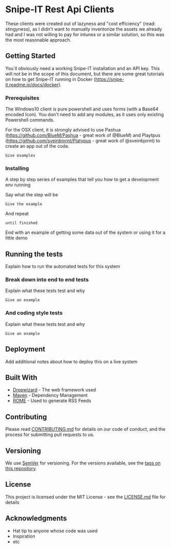 # Snipe-IT Rest Api Clients


These clients were created out of lazyness and "cost efficiency" (read: stingyness), as I didn't want to manually inventorize the assets we already had and
I was not willing to pay for intunes or a similar solution, so this was the most reasonable approach.

## Getting Started

You´ll obviously need a working Snipe-IT installation and an API key. 
This will not be in the scope of this document, but there are some great tutorials
on how to get Snipe-IT running in Docker (https://snipe-it.readme.io/docs/docker).

### Prerequisites

The Windows10 client is pure powershell and uses forms (with a Base64 encoded Icon).
You don't need to add any modules, as it uses only existing Powershell commands.

For the OSX client, it is strongly advised to use Pashua (https://github.com/BlueM/Pashua - great work of @BlueM) 
and Playtpus (https://github.com/sveinbjornt/Platypus - great work of @sveinbjornt) to create an app out of the code.


```
Give examples
```

### Installing

A step by step series of examples that tell you how to get a development env running

Say what the step will be

```
Give the example
```

And repeat

```
until finished
```

End with an example of getting some data out of the system or using it for a little demo

## Running the tests

Explain how to run the automated tests for this system

### Break down into end to end tests

Explain what these tests test and why

```
Give an example
```

### And coding style tests

Explain what these tests test and why

```
Give an example
```

## Deployment

Add additional notes about how to deploy this on a live system

## Built With

* [Dropwizard](http://www.dropwizard.io/1.0.2/docs/) - The web framework used
* [Maven](https://maven.apache.org/) - Dependency Management
* [ROME](https://rometools.github.io/rome/) - Used to generate RSS Feeds

## Contributing

Please read [CONTRIBUTING.md](https://gist.github.com/PurpleBooth/b24679402957c63ec426) for details on our code of conduct, and the process for submitting pull requests to us.

## Versioning

We use [SemVer](http://semver.org/) for versioning. For the versions available, see the [tags on this repository](https://github.com/your/project/tags). 



## License

This project is licensed under the MIT License - see the [LICENSE.md](LICENSE.md) file for details

## Acknowledgments

* Hat tip to anyone whose code was used
* Inspiration
* etc

